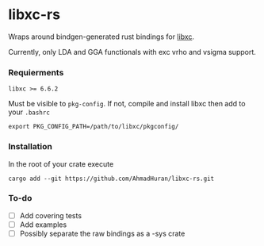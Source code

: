 # libxc-rs
Wraps around bindgen-generated rust bindings for [libxc](https://tddft.org/programs/libxc/).

Currently, only LDA and GGA functionals with exc vrho and vsigma support.

### Requierments
`libxc >= 6.6.2`

Must be visible to `pkg-config`. If not, compile and install libxc then add to your `.bashrc`

```
export PKG_CONFIG_PATH=/path/to/libxc/pkgconfig/
```
### Installation
In the root of your crate execute

```
cargo add --git https://github.com/AhmadHuran/libxc-rs.git
```

### To-do
- [ ] Add covering tests
- [ ] Add examples
- [ ] Possibly separate the raw bindings as a  -sys crate
